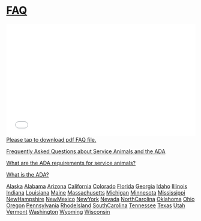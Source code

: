 # [FAQ](https://github.com/serviceanimals/FAQ)

<embed src="pdfs/service_animal_qa.pdf" type="application/pdf"   height="300px" width="100%" class="responsive">
<a href="pdfs/service_animal_qa.pdf">Please tap to download pdf FAQ file.</a>

[Frequently Asked Questions about Service Animals and the ADA](https://www.ada.gov/regs2010/service_animal_qa.html)

[What are the ADA requirements for service animals?](https://www.ada.gov/service_animals_2010.htm)

[What is the ADA?](https://ada.gov/)

[Alaska](https://duckduckgo.com/?q="service+animal"+"FAQ"+site%3A+Alaska.gov)
[Alabama](https://duckduckgo.com/?q="service+animal"+"FAQ"+site%3A+Alabama.gov)
[Arizona](https://duckduckgo.com/?q="service+animal"+"FAQ"+site%3A+Arizona.gov)
[California](https://duckduckgo.com/?q="service+animal"+"FAQ"+site%3A+ca.gov)
[Colorado](https://duckduckgo.com/?q="service+animal"+"FAQ"+site%3A+Colorado.gov)
[Florida](https://duckduckgo.com/?q="service+animal"+"FAQ"+site%3A+California.gov)
[Georgia](https://duckduckgo.com/?q="service+animal"+"FAQ"+site%3A+Georgia.gov)
[Idaho](https://duckduckgo.com/?q="service+animal"+"FAQ"+site%3A+Idaho.gov)
[Illinois](https://duckduckgo.com/?q="service+animal"+"FAQ"+site%3A+Illinois.gov)
[Indiana](https://duckduckgo.com/?q="service+animal"+"FAQ"+site%3A+Indiana.gov)
[Louisiana](https://duckduckgo.com/?q="service+animal"+"FAQ"+site%3A+Louisian.gov)
[Maine](https://duckduckgo.com/?q="service+animal"+"FAQ"+site%3A+Maine.gov)
[Massachusetts](https://duckduckgo.com/?q="service+animal"+"FAQ"+site%3A+Massachusetts.gov)
[Michigan](https://duckduckgo.com/?q="service+animal"+"FAQ"+site%3A+Michigan.gov)
[Minnesota](https://duckduckgo.com/?q="service+animal"+"FAQ"+site%3A+Minnesota.gov)
[Mississippi](https://duckduckgo.com/?q="service+animal"+"FAQ"+site%3A+Mississippi.gov)
[NewHampshire](https://duckduckgo.com/?q="service+animal"+"FAQ"+site%3A+NewHampshire.gov)
[NewMexico](https://duckduckgo.com/?q="service+animal"+"FAQ"+site%3A+NewMexico.gov)
[NewYork](https://duckduckgo.com/?q="service+animal"+"FAQ"+site%3A+ny.gov)
[Nevada](https://duckduckgo.com/?q="service+animal"+"FAQ"+site%3A+Nevada.gov)
[NorthCarolina](https://duckduckgo.com/?q="service+animal"+"FAQ"+site%3A+NorthCarolina.gov)
[Oklahoma](https://duckduckgo.com/?q="service+animal"+"FAQ"+site%3A+Oklahoma.gov)
[Ohio](https://duckduckgo.com/?q="service+animal"+"FAQ"+site%3A+Ohio.gov)
[Oregon](https://duckduckgo.com/?q="service+animal"+"FAQ"+site%3A+Oregon.gov)
[Pennsylvania](https://duckduckgo.com/?q="service+animal"+"FAQ"+site%3A+Pennsylvania.gov)
[RhodeIsland](https://duckduckgo.com/?q="service+animal"+"FAQ"+site%3A+RhodeIsland.gov)
[SouthCarolina](https://duckduckgo.com/?q="service+animal"+"FAQ"+site%3A+SouthCarolina.gov)
[Tennessee](https://duckduckgo.com/?q="service+animal"+"FAQ"+site%3A+Tennessee.gov)
[Texas](https://duckduckgo.com/?q="service+animal"+"FAQ"+site%3A+Texas.gov)
[Utah](https://duckduckgo.com/?q="service+animal"+"FAQ"+site%3A+Utah.gov)
[Vermont](https://duckduckgo.com/?q="service+animal"+"FAQ"+site%3A+Vermont.gov)
[Washington](https://duckduckgo.com/?q="service+animal"+"FAQ"+site%3A+Washington.gov)
[Wyoming](https://duckduckgo.com/?q="service+animal"+"FAQ"+site%3A+Wyoming.gov)
[Wisconsin](https://duckduckgo.com/?q="service+animal"+"FAQ"+site%3A+Wisconsin.gov)

<!-- [Issues at this link](https://github.com/serviceanimals/gait/issues)  

     [Suggest change via pull requested at this link](https://github.com/serviceanimals/gait/pulls)

#README.md EOF -->

